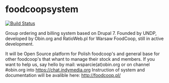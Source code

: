 foodcoopsystem
==============

[![Build Status](https://travis-ci.org/FoodCoopSystem/foodcoopsystem.svg)](https://travis-ci.org/FoodCoopSystem/foodcoopsystem)

 Group ordering and billing system based on Drupal 7. Founded by UNDP, developed by Obin.org and RatioWeb.pl for Warsaw FoodCoop, still in active development. 
 
 It will be Open Source platform for Polish foodcoop's and general base for other foodcoop's that whant to manage their stock and members. If you want to help us, say hello by mail: wsparcie(at)obin.org or on channel #obin.org into https://chat.indymedia.org Instruction of system and documentation will be avalible here: http://foodcoop.pl/  
